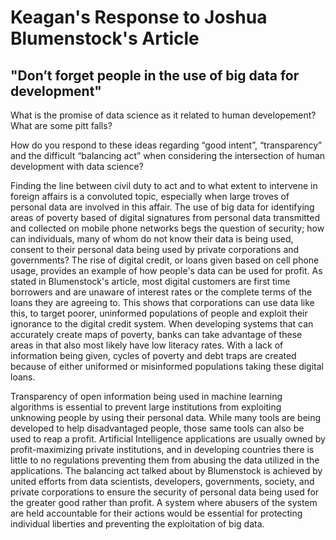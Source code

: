 # Keagan's Response to Joshua Blumenstock's Article 
## "Don’t forget people in the use of big data for development"

What is the promise of data science as it related to human developement? What are some pitt falls?

How do you respond to these ideas regarding “good intent”, “transparency” and the difficult “balancing act” when considering the intersection of human development with data science?

  Finding the line between civil duty to act and to what extent to intervene in foreign affairs is a convoluted topic, especially when large troves of personal data are involved in this affair. The use of big data for identifying areas of poverty based of digital signatures from personal data transmitted and collected on mobile phone networks begs the question of security; how can individuals, many of whom do not know their data is being used, consent to their personal data being used by private corporations and governments? The rise of digital credit, or loans given based on cell phone usage, provides an example of how people's data can be used for profit. As stated in Blumenstock's article, most digital customers are first time borrowers and are unaware of interest rates or the complete terms of the loans they are agreeing to. This shows that corporations can use data like this, to target poorer, uninformed populations of people and exploit their ignorance to the digital credit system. When developing systems that can accurately create maps of poverty, banks can take advantage of these areas in that also most likely have low literacy rates. With a lack of information being given, cycles of poverty and debt traps are created because of either uniformed or misinformed populations taking these digital loans. 
  
  Transparency of open information being used in machine learning algorithms is essential to prevent large institutions from exploiting unknowing people by using their personal data. While many tools are being developed to help disadvantaged people, those same tools can also be used to reap a profit. Artificial Intelligence applications are usually owned by profit-maximizing private institutions, and in developing countries there is little to no regulations preventing them from abusing the data utilized in the applications. The balancing act talked about by Blumenstock is achieved by united efforts from data scientists, developers, governments, society, and private corporations to ensure the security of personal data being used for the greater good rather than profit. A system where abusers of the system are held accountable for their actions would be essential for protecting individual liberties and preventing the exploitation of big data.
